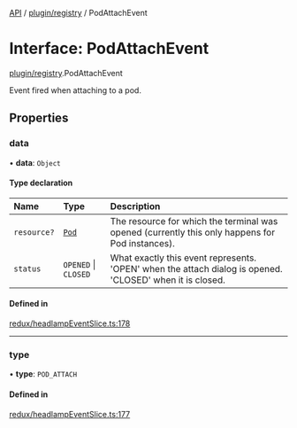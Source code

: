 [API](../API.md) / [plugin/registry](../modules/plugin_registry.md) / PodAttachEvent

# Interface: PodAttachEvent

[plugin/registry](../modules/plugin_registry.md).PodAttachEvent

Event fired when attaching to a pod.

## Properties

### data

• **data**: `Object`

#### Type declaration

| Name | Type | Description |
| :------ | :------ | :------ |
| `resource?` | [`Pod`](../classes/lib_k8s_pod.Pod.md) | The resource for which the terminal was opened (currently this only happens for Pod instances). |
| `status` | `OPENED` \| `CLOSED` | What exactly this event represents. 'OPEN' when the attach dialog is opened. 'CLOSED' when it is closed. |

#### Defined in

[redux/headlampEventSlice.ts:178](https://github.com/headlamp-k8s/headlamp/blob/072d2509b/frontend/src/redux/headlampEventSlice.ts#L178)

___

### type

• **type**: `POD_ATTACH`

#### Defined in

[redux/headlampEventSlice.ts:177](https://github.com/headlamp-k8s/headlamp/blob/072d2509b/frontend/src/redux/headlampEventSlice.ts#L177)
